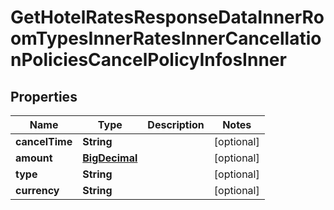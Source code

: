 

# GetHotelRatesResponseDataInnerRoomTypesInnerRatesInnerCancellationPoliciesCancelPolicyInfosInner

## Properties

Name | Type | Description | Notes
------------ | ------------- | ------------- | -------------
**cancelTime** | **String** |  |  [optional]
**amount** | [**BigDecimal**](BigDecimal.md) |  |  [optional]
**type** | **String** |  |  [optional]
**currency** | **String** |  |  [optional]




